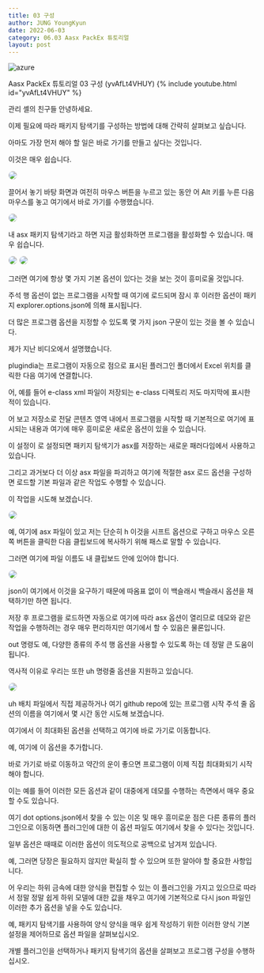 ```yaml
---
title: 03 구성
author: JUNG YoungKyun
date: 2022-06-03
category: 06.03 Aasx PackEx 튜토리얼
layout: post
---
```


![azure](https://img.shields.io/badge/aasx-2022.06.03-red.svg)

Aasx PackEx 튜토리얼 03 구성 (yvAfLt4VHUY)
{% include youtube.html id="yvAfLt4VHUY" %}

관리 셸의 친구들 안녕하세요. 

이제 필요에 따라 패키지 탐색기를 구성하는 방법에 대해 간략히 살펴보고 싶습니다. 

아마도 가장 먼저 해야 할 일은 바로 가기를 만들고 싶다는 것입니다. 

이것은 매우 쉽습니다. 

<img src="../images/aas/2022-06-03/20220607161909.png" style="border-radius: 10px; border: 1px solid #eaeaea;"/>

끌어서 놓기 바탕 화면과 여전히 마우스 버튼을 누르고 있는 동안 어 Alt 키를 누른 다음 마우스를 놓고 여기에서 바로 가기를 수행했습니다. 

<img src="../images/aas/2022-06-03/20220607162058.png" style="border-radius: 10px; border: 1px solid #eaeaea;"/>

내 asx 패키지 탐색기라고 하면 지금 활성화하면 프로그램을 활성화할 수 있습니다. 매우 쉽습니다. 

<img src="../images/aas/2022-06-03/20220607162211.png" style="border-radius: 10px; border: 1px solid #eaeaea;"/>

<img src="../images/aas/2022-06-03/20220607162309.png" style="border-radius: 10px; border: 1px solid #eaeaea;"/>

그러면 여기에 항상 몇 가지 기본 옵션이 있다는 것을 보는 것이 흥미로울 것입니다.

주석 행 옵션이 없는 프로그램을 시작할 때 여기에 로드되며 잠시 후 이러한 옵션이 패키지 explorer.options.json에 의해 표시됩니다.

더 많은 프로그램 옵션을 지정할 수 있도록 몇 가지 json 구문이 있는 것을 볼 수 있습니다. 

제가 지난 비디오에서 설명했습니다. 

plugindia는 프로그램이 자동으로 점으로 표시된 플러그인 폴더에서 Excel 위치를 클릭한 다음 여기에 연결합니다. 

어, 예를 들어 e-class xml 파일이 저장되는 e-class 디렉토리 저도 마지막에 표시한 적이 있습니다. 

어 보고 저장소로 전달 콘텐츠 영역 내에서 프로그램을 시작할 때 기본적으로 여기에 표시되는 내용과 여기에 매우 흥미로운 새로운 옵션이 있을 수 있습니다. 

이 설정이 로 설정되면 패키지 탐색기가 asx를 저장하는 새로운 패러다임에서 사용하고 있습니다. 

그리고 과거보다 더 이상 asx 파일을 파괴하고 여기에 적절한 asx 로드 옵션을 구성하면 로드할 기본 파일과 같은 작업도 수행할 수 있습니다. 

이 작업을 시도해 보겠습니다. 

<img src="../images/aas/2022-06-03/20220607163845.png" style="border-radius: 10px; border: 1px solid #eaeaea;"/>

예, 여기에 asx 파일이 있고 저는 단순히 h 이것을 시프트 옵션으로 구하고 마우스 오른쪽 버튼을 클릭한 다음 클립보드에 복사하기 위해 패스로 말할 수 있습니다. 

그러면 여기에 파일 이름도 내 클립보드 안에 있어야 합니다. 

<img src="../images/aas/2022-06-03/20220607163950.png" style="border-radius: 10px; border: 1px solid #eaeaea;"/>

json이 여기에서 이것을 요구하기 때문에 따옴표 없이 이 백슬래시 백슬래시 옵션을 채택하기만 하면 됩니다.

저장 후 프로그램을 로드하면 자동으로 여기에 따라 asx 옵션이 열리므로 데모와 같은 작업을 수행하려는 경우 매우 편리하지만 여기에서 할 수 있음은 물론입니다. 

out 명령도 예, 다양한 종류의 주석 행 옵션을 사용할 수 있도록 하는 데 정말 큰 도움이 됩니다. 

역사적 이유로 우리는 또한 uh 명령줄 옵션을 지원하고 있습니다. 

<img src="../images/aas/2022-06-03/20220607164114.png" style="border-radius: 10px; border: 1px solid #eaeaea;"/>

uh 배치 파일에서 직접 제공하거나 여기 github repo에 있는 프로그램 시작 주석 줄 옵션의 이름을 여기에서 몇 시간 동안 시도해 보겠습니다. 

여기에서 이 최대화된 옵션을 선택하고 여기에 바로 가기로 이동합니다. 

예, 여기에 이 ​​옵션을 추가합니다. 

바로 가기로 바로 이동하고 약간의 운이 좋으면 프로그램이 이제 직접 최대화되기 시작해야 합니다. 

이는 예를 들어 이러한 모든 옵션과 같이 대중에게 데모를 수행하는 측면에서 매우 중요할 수도 있습니다. 

여기 dot options.json에서 찾을 수 있는 이온 및 매우 흥미로운 점은 다른 종류의 플러그인으로 이동하면 플러그인에 대한 이 옵션 파일도 여기에서 찾을 수 있다는 것입니다. 

일부 옵션은 때때로 이러한 옵션이 의도적으로 공백으로 남겨져 있습니다. 

예, 그러면 당장은 필요하지 않지만 확실히 할 수 있으며 또한 알아야 할 중요한 사항입니다. 

어 우리는 하위 금속에 대한 양식을 편집할 수 있는 이 플러그인을 가지고 있으므로 따라서 정말 정말 쉽게 하위 모델에 대한 값을 채우고 
여기에 기본적으로 다시 json 파일인 이러한 추가 옵션을 넣을 수도 있습니다. 

예, 패키지 탐색기를 사용하여 양식 양식을 매우 쉽게 작성하기 위한 이러한 양식 기본 설정을 제어하므로 옵션 파일을 살펴보십시오. 

개별 플러그인을 선택하거나 패키지 탐색기의 옵션을 살펴보고 프로그램 구성을 수행하십시오.